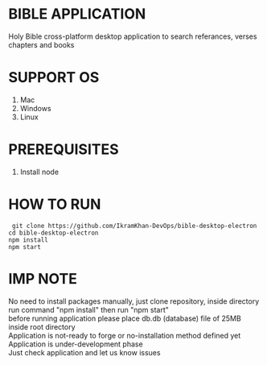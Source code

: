 # BIBLE APPLICATION
Holy Bible cross-platform desktop application to search referances, verses chapters and books

# SUPPORT OS
1. Mac
2. Windows
3. Linux

# PREREQUISITES
1. Install node

# HOW TO RUN
`
git clone https://github.com/IkramKhan-DevOps/bible-desktop-electron`<br>
`cd bible-desktop-electron`<br>
`npm install`<br>
`npm start`<br>

# IMP NOTE
No need to install packages manually, just clone repository, inside directory run command "npm install" then run "npm start"<br> 
before running application please place db.db (database) file of 25MB inside root directory<br>
Application is not-ready to forge or no-installation method defined yet<br>
Application is under-development phase<br>
Just check application and let us know issues
